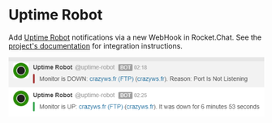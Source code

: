 # Uptime Robot

Add [Uptime Robot](https://uptimerobot.com) notifications via a new WebHook in Rocket.Chat. See the [project's documentation](https://github.com/crazy-max/rocketchat-uptimerobot) for integration instructions.

![Uptime Robot Integration](../../../.gitbook/assets/uptimerobot.png)
